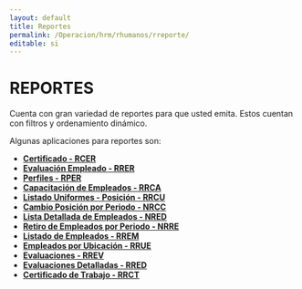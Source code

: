 ```yaml
---
layout: default
title: Reportes
permalink: /Operacion/hrm/rhumanos/rreporte/
editable: si
---
```


# REPORTES  

Cuenta con gran variedad de reportes para que usted emita. Estos cuentan con filtros y ordenamiento dinámico.  

Algunas aplicaciones para reportes son:  

* [**Certificado - RCER**](http://docs.oasiscom.com/Operacion/hrm/rhumanos/rreporte/rcer)  
* [**Evaluación Empleado - RRER**](http://docs.oasiscom.com/Operacion/hrm/rhumanos/rreporte/rrer)  
* [**Perfiles - RPER**](http://docs.oasiscom.com/Operacion/hrm/rhumanos/rreporte/rper)  
* [**Capacitación de Empleados - RRCA**](http://docs.oasiscom.com/Operacion/hrm/rhumanos/rreporte/rrca)  
* [**Listado Uniformes - Posición - RRCU**](http://docs.oasiscom.com/Operacion/hrm/rhumanos/rreporte/rrcu)  
* [**Cambio Posición por Periodo - NRCC**](http://docs.oasiscom.com/Operacion/hrm/rhumanos/rreporte/nrcc)  
* [**Lista Detallada de Empleados - NRED**](http://docs.oasiscom.com/Operacion/hrm/rhumanos/rreporte/nred)  
* [**Retiro de Empleados por Periodo - NRRE**](http://docs.oasiscom.com/Operacion/hrm/rhumanos/rreporte/nrre)  
* [**Listado de Empleados - RREM**](http://docs.oasiscom.com/Operacion/hrm/rhumanos/rreporte/rrem)  
* [**Empleados por Ubicación - RRUE**](http://docs.oasiscom.com/Operacion/hrm/rhumanos/rreporte/rrue)  
* [**Evaluaciones - RREV**](http://docs.oasiscom.com/Operacion/hrm/rhumanos/rreporte/rrev)  
* [**Evaluaciones Detalladas - RRED**](http://docs.oasiscom.com/Operacion/hrm/rhumanos/rreporte/rred)  
* [**Certificado de Trabajo - RRCT**](http://docs.oasiscom.com/Operacion/hrm/rhumanos/rreporte/rrct)  

